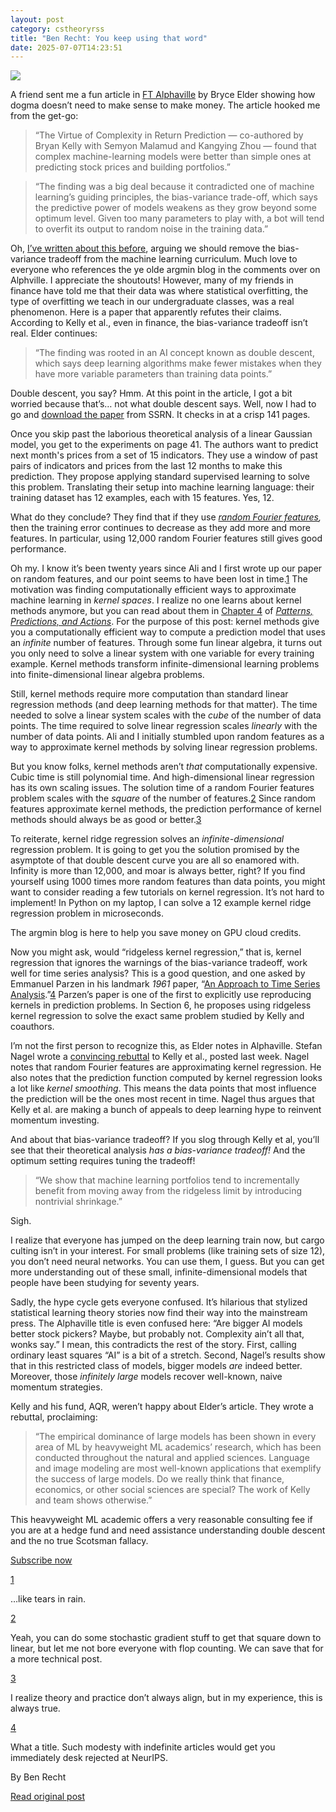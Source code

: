 ```yaml
---
layout: post
category: cstheoryrss
title: "Ben Recht: You keep using that word"
date: 2025-07-07T14:23:51
---
```


[![](https://substackcdn.com/image/fetch/$s_!grJj!,w_1456,c_limit,f_auto,q_auto:good,fl_progressive:steep/https%3A%2F%2Fsubstack-post-media.s3.amazonaws.com%2Fpublic%2Fimages%2F32cf3954-ce09-4e38-977b-352c36994717_1100x219.jpeg)](https://substackcdn.com/image/fetch/$s_!grJj!,f_auto,q_auto:good,fl_progressive:steep/https%3A%2F%2Fsubstack-post-media.s3.amazonaws.com%2Fpublic%2Fimages%2F32cf3954-ce09-4e38-977b-352c36994717_1100x219.jpeg)

A friend sent me a fun article in [FT Alphaville](https://www.ft.com/content/89d88cbf-a92c-43d2-b8af-88ae26529be0) by Bryce Elder showing how dogma doesn’t need to make sense to make money. The article hooked me from the get-go:

> “The Virtue of Complexity in Return Prediction — co-authored by Bryan Kelly with Semyon Malamud and Kangying Zhou — found that complex machine-learning models were better than simple ones at predicting stock prices and building portfolios.”

> “The finding was a big deal because it contradicted one of machine learning’s guiding principles, the bias-variance trade-off, which says the predictive power of models weakens as they grow beyond some optimum level. Given too many parameters to play with, a bot will tend to overfit its output to random noise in the training data.”

Oh, [I’ve written about this before](https://www.argmin.net/p/overfitting-to-theories-of-overfitting), arguing we should remove the bias-variance tradeoff from the machine learning curriculum. Much love to everyone who references the ye olde argmin blog in the comments over on Alphville. I appreciate the shoutouts! However, many of my friends in finance have told me that their data was where statistical overfitting, the type of overfitting we teach in our undergraduate classes, was a real phenomenon. Here is a paper that apparently refutes their claims. According to Kelly et al., even in finance, the bias-variance tradeoff isn’t real. Elder continues:

> “The finding was rooted in an AI concept known as double descent, which says deep learning algorithms make fewer mistakes when they have more variable parameters than training data points.”

Double descent, you say? Hmm. At this point in the article, I got a bit worried because that’s… not what double descent says. Well, now I had to go and [download the paper](https://papers.ssrn.com/sol3/papers.cfm?abstract_id=3984925) from SSRN. It checks in at a crisp 141 pages.

Once you skip past the laborious theoretical analysis of a linear Gaussian model, you get to the experiments on page 41. The authors want to predict next month's prices from a set of 15 indicators. They use a window of past pairs of indicators and prices from the last 12 months to make this prediction. They propose applying standard supervised learning to solve this problem. Translating their setup into machine learning language: their training dataset has 12 examples, each with 15 features. Yes, 12.

What do they conclude? They find that if they use *[random Fourier features](https://archives.argmin.net/2017/12/05/kitchen-sinks/),* then the training error continues to decrease as they add more and more features. In particular, using 12,000 random Fourier features still gives good performance.

Oh my. I know it’s been twenty years since Ali and I first wrote up our paper on random features, and our point seems to have been lost in time.[1](https://theory.report/atom.xml#footnote-1) The motivation was finding computationally efficient ways to approximate machine learning in *kernel spaces*. I realize no one learns about kernel methods anymore, but you can read about them in [Chapter 4](https://mlstory.org/features.html) of *[Patterns, Predictions, and Actions](http://mlstory.org)*. For the purpose of this post: kernel methods give you a computationally efficient way to compute a prediction model that uses an *infinite* number of features. Through some fun linear algebra, it turns out you only need to solve a linear system with one variable for every training example. Kernel methods transform infinite-dimensional learning problems into finite-dimensional linear algebra problems.

Still, kernel methods require more computation than standard linear regression methods (and deep learning methods for that matter). The time needed to solve a linear system scales with the *cube* of the number of data points. The time required to solve linear regression scales *linearly* with the number of data points. Ali and I initially stumbled upon random features as a way to approximate kernel methods by solving linear regression problems.

But you know folks, kernel methods aren’t *that* computationally expensive. Cubic time is still polynomial time. And high-dimensional linear regression has its own scaling issues. The solution time of a random Fourier features problem scales with the *square* of the number of features.[2](https://theory.report/atom.xml#footnote-2) Since random features approximate kernel methods, the prediction performance of kernel methods should always be as good or better.[3](https://theory.report/atom.xml#footnote-3)

To reiterate, kernel ridge regression solves an *infinite-dimensional* regression problem. It is going to get you the solution promised by the asymptote of that double descent curve you are all so enamored with. Infinity is more than 12,000, and moar is always better, right? If you find yourself using 1000 times more random features than data points, you might want to consider reading a few tutorials on kernel regression. It’s not hard to implement! In Python on my laptop, I can solve a 12 example kernel ridge regression problem in microseconds.

The argmin blog is here to help you save money on GPU cloud credits.

Now you might ask, would “ridgeless kernel regression,” that is, kernel regression that ignores the warnings of the bias-variance tradeoff, work well for time series analysis? This is a good question, and one asked by Emmanuel Parzen in his landmark *1961* paper, “[An Approach to Time Series Analysis](https://projecteuclid.org/journals/annals-of-mathematical-statistics/volume-32/issue-4/An-Approach-to-Time-Series-Analysis/10.1214/aoms/1177704840.full).”[4](https://theory.report/atom.xml#footnote-4) Parzen’s paper is one of the first to explicitly use reproducing kernels in prediction problems. In Section 6, he proposes using ridgeless kernel regression to solve the exact same problem studied by Kelly and coauthors.

I’m not the first person to recognize this, as Elder notes in Alphaville. Stefan Nagel wrote a [convincing rebuttal](https://papers.ssrn.com/sol3/papers.cfm?abstract_id=5335012) to Kelly et al., posted last week. Nagel notes that random Fourier features are approximating kernel regression. He also notes that the prediction function computed by kernel regression looks a lot like *kernel smoothing*. This means the data points that most influence the prediction will be the ones most recent in time. Nagel thus argues that Kelly et al. are making a bunch of appeals to deep learning hype to reinvent momentum investing.

And about that bias-variance tradeoff? If you slog through Kelly et al, you’ll see that their theoretical analysis *has a bias-variance tradeoff!* And the optimum setting requires tuning the tradeoff!

> “We show that machine learning portfolios tend to incrementally benefit from moving away from the ridgeless limit by introducing nontrivial shrinkage.”

Sigh.

I realize that everyone has jumped on the deep learning train now, but cargo culting isn’t in your interest. For small problems (like training sets of size 12), you don’t need neural networks. You can use them, I guess. But you can get more understanding out of these small, infinite-dimensional models that people have been studying for seventy years.

Sadly, the hype cycle gets everyone confused. It’s hilarious that stylized statistical learning theory stories now find their way into the mainstream press. The Alphaville title is even confused here: “Are bigger AI models better stock pickers? Maybe, but probably not. Complexity ain’t all that, wonks say.” I mean, this contradicts the rest of the story. First, calling ordinary least squares “AI” is a bit of a stretch. Second, Nagel’s results show that in this restricted class of models, bigger models *are* indeed better. Moreover, those *infinitely large* models recover well-known, naive momentum strategies.

Kelly and his fund, AQR, weren’t happy about Elder’s article. They wrote a rebuttal, proclaiming:

> “The empirical dominance of large models has been shown in every area of ML by heavyweight ML academics’ research, which has been conducted throughout the natural and applied sciences. Language and image modeling are most well-known applications that exemplify the success of large models. Do we really think that finance, economics, or other social sciences are special? The work of Kelly and team shows otherwise.”

This heavyweight ML academic offers a very reasonable consulting fee if you are at a hedge fund and need assistance understanding double descent and the no true Scotsman fallacy.

[Subscribe now](https://www.argmin.net/subscribe)

[1](https://theory.report/atom.xml#footnote-anchor-1)

…like tears in rain.

[2](https://theory.report/atom.xml#footnote-anchor-2)

Yeah, you can do some stochastic gradient stuff to get that square down to linear, but let me not bore everyone with flop counting. We can save that for a more technical post.

[3](https://theory.report/atom.xml#footnote-anchor-3)

I realize theory and practice don’t always align, but in my experience, this is always true.

[4](https://theory.report/atom.xml#footnote-anchor-4)

What a title. Such modesty with indefinite articles would get you immediately desk rejected at NeurIPS.

By Ben Recht

[Read original post](https://www.argmin.net/p/you-keep-using-that-word)
